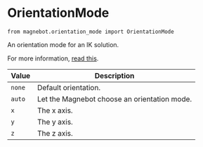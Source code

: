 # OrientationMode

`from magnebot.orientation_mode import OrientationMode`

An orientation mode for an IK solution.

For more information, [read this](../../arm_articulation.md).

| Value | Description |
| --- | --- |
| `none` | Default orientation. |
| `auto` | Let the Magnebot choose an orientation mode. |
| `x` | The x axis. |
| `y` | The y axis. |
| `z` | The z axis. |